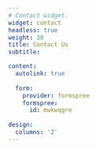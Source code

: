 ```yaml
---
# Contact widget.
widget: contact
headless: true
weight: 30
title: Contact Us
subtitle:

content:
  autolink: true
  
  form:
    provider: formspree
    formspree:
      id: mwkwqgre
  
design:
  columns: '2'
---
```

